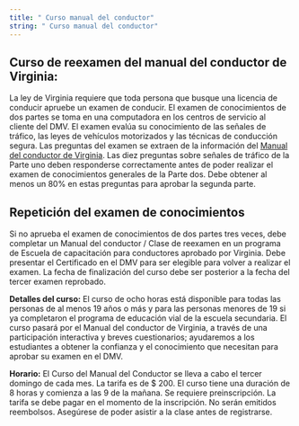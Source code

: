 ```yaml
---
title: " Curso manual del conductor"
string: " Curso manual del conductor"
---
```

## Curso de reexamen del manual del conductor de Virginia:

La ley de Virginia requiere que toda persona que busque una licencia de conducir apruebe un examen de conducir. El examen de conocimientos de dos partes se toma en una computadora en los centros de servicio al cliente del DMV. El examen evalúa su conocimiento de las señales de tráfico, las leyes de vehículos motorizados y las técnicas de conducción segura. Las preguntas del examen se extraen de la información del [Manual del conductor de Virginia](<https: // https: //www.dmv.virginia.gov/drivers/#manual.asp>). Las diez preguntas sobre señales de tráfico de la Parte uno deben responderse correctamente antes de poder realizar el examen de conocimientos generales de la Parte dos. Debe obtener al menos un 80% en estas preguntas para aprobar la segunda parte.

## Repetición del examen de conocimientos

Si no aprueba el examen de conocimientos de dos partes tres veces, debe completar un Manual del conductor / Clase de reexamen en un programa de Escuela de capacitación para conductores aprobado por Virginia. Debe presentar el Certificado en el DMV para ser elegible para volver a realizar el examen. La fecha de finalización del curso debe ser posterior a la fecha del tercer examen reprobado.

**Detalles del curso:**  El curso de ocho horas está disponible para todas las personas de al menos 19 años o más y para las personas menores de 19 si ya completaron el programa de educación vial de la escuela secundaria. El curso pasará por el Manual del conductor de Virginia, a través de una participación interactiva y breves cuestionarios; ayudaremos a los estudiantes a obtener la confianza y el conocimiento que necesitan para aprobar su examen en el DMV.

**Horario:**  El Curso del Manual del Conductor se lleva a cabo el tercer domingo de cada mes. La tarifa es de $ 200. El curso tiene una duración de 8 horas y comienza a las 9 de la mañana. Se requiere preinscripción. La tarifa se debe pagar en el momento de la inscripción. No serán emitidos reembolsos. Asegúrese de poder asistir a la clase antes de registrarse.
